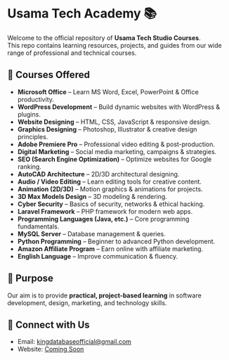 # Usama Tech Academy 📚

Welcome to the official repository of **Usama Tech Studio Courses**.  
This repo contains learning resources, projects, and guides from our wide range of professional and technical courses.

## 🚀 Courses Offered
- **Microsoft Office** – Learn MS Word, Excel, PowerPoint & Office productivity.
- **WordPress Development** – Build dynamic websites with WordPress & plugins.
- **Website Designing** – HTML, CSS, JavaScript & responsive design.
- **Graphics Designing** – Photoshop, Illustrator & creative design principles.
- **Adobe Premiere Pro** – Professional video editing & post-production.
- **Digital Marketing** – Social media marketing, campaigns & strategies.
- **SEO (Search Engine Optimization)** – Optimize websites for Google ranking.
- **AutoCAD Architecture** – 2D/3D architectural designing.
- **Audio / Video Editing** – Learn editing tools for creative content.
- **Animation (2D/3D)** – Motion graphics & animations for projects.
- **3D Max Models Design** – 3D modeling & rendering.
- **Cyber Security** – Basics of security, networks & ethical hacking.
- **Laravel Framework** – PHP framework for modern web apps.
- **Programming Languages (Java, etc.)** – Core programming fundamentals.
- **MySQL Server** – Database management & queries.
- **Python Programming** – Beginner to advanced Python development.
- **Amazon Affiliate Program** – Earn online with affiliate marketing.
- **English Language** – Improve communication & fluency.
  
## 🎯 Purpose
Our aim is to provide **practical, project-based learning** in software development, design, marketing, and technology skills.

## 🔗 Connect with Us
- Email: kingdatabaseofficial@gmail.com
- Website: [Coming Soon]()
